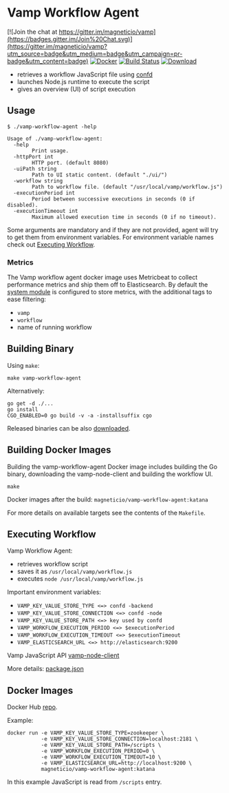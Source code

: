 # Vamp Workflow Agent

[![Join the chat at https://gitter.im/magneticio/vamp](https://badges.gitter.im/Join%20Chat.svg)](https://gitter.im/magneticio/vamp?utm_source=badge&utm_medium=badge&utm_campaign=pr-badge&utm_content=badge)
[![Docker](https://img.shields.io/badge/docker-images-blue.svg)](https://hub.docker.com/r/magneticio/vamp-workflow-agent/tags/)
[![Build Status](https://travis-ci.org/magneticio/vamp-workflow-agent.svg?branch=master)](https://travis-ci.org/magneticio/vamp-workflow-agent)
[![Download](https://api.bintray.com/packages/magnetic-io/downloads/vamp-workflow-agent/images/download.svg) ](https://bintray.com/magnetic-io/downloads/vamp-workflow-agent/_latestVersion)

- retrieves a workflow JavaScript file using [confd](https://github.com/kelseyhightower/confd)
- launches Node.js runtime to execute the script
- gives an overview (UI) of script execution

## Usage

```
$ ./vamp-workflow-agent -help
                                       
Usage of ./vamp-workflow-agent:
  -help
        Print usage.
  -httpPort int
        HTTP port. (default 8080)
  -uiPath string
        Path to UI static content. (default "./ui/")
  -workflow string
        Path to workflow file. (default "/usr/local/vamp/workflow.js")
  -executionPeriod int
        Period between successive executions in seconds (0 if disabled).
  -executionTimeout int
        Maximum allowed execution time in seconds (0 if no timeout).
```

Some arguments are mandatory and if they are not provided, agent will try to get them from environment variables. 
For environment variable names check out [Executing Workflow](https://github.com/magneticio/vamp-workflow-agent#executing-workflow).

### Metrics

The Vamp workflow agent docker image uses Metricbeat to collect performance metrics and ship them off to Elasticsearch. 
By default the [system module](https://www.elastic.co/guide/en/beats/metricbeat/current/metricbeat-module-system.html) is configured to store metrics, with the additional tags to ease filtering:

- `vamp`
- `workflow`
- name of running workflow

## Building Binary

Using `make`:
```
make vamp-workflow-agent
```

Alternatively:

```
go get -d ./...
go install
CGO_ENABLED=0 go build -v -a -installsuffix cgo
```


Released binaries can be also [downloaded](https://bintray.com/magnetic-io/downloads/vamp-workflow-agent).
 
## Building Docker Images

Building the vamp-workflow-agent Docker image includes building the Go binary, downloading the vamp-node-client and building the workflow UI.

```
make
```

Docker images after the build: `magneticio/vamp-workflow-agent:katana`

For more details on available targets see the contents of the `Makefile`.

## Executing Workflow

Vamp Workflow Agent:

- retrieves workflow script
- saves it as `/usr/local/vamp/workflow.js`
- executes `node /usr/local/vamp/workflow.js`

Important environment variables:

- `VAMP_KEY_VALUE_STORE_TYPE <=> confd -backend`
- `VAMP_KEY_VALUE_STORE_CONNECTION <=> confd -node`
- `VAMP_KEY_VALUE_STORE_PATH <=> key used by confd`
- `VAMP_WORKFLOW_EXECUTION_PERIOD <=> $executionPeriod`
- `VAMP_WORKFLOW_EXECUTION_TIMEOUT <=> $executionTimeout`
- `VAMP_ELASTICSEARCH_URL <=> http://elasticsearch:9200`

Vamp JavaScript API [vamp-node-client](https://github.com/magneticio/vamp-node-client)

More details: [package.json](https://github.com/magneticio/vamp-workflow-agent/blob/master/package.json)

## Docker Images

Docker Hub [repo](https://hub.docker.com/r/magneticio/vamp-workflow-agent/).

Example:

```
docker run -e VAMP_KEY_VALUE_STORE_TYPE=zookeeper \
           -e VAMP_KEY_VALUE_STORE_CONNECTION=localhost:2181 \
           -e VAMP_KEY_VALUE_STORE_PATH=/scripts \
           -e VAMP_WORKFLOW_EXECUTION_PERIOD=0 \
           -e VAMP_WORKFLOW_EXECUTION_TIMEOUT=10 \
           -e VAMP_ELASTICSEARCH_URL=http://localhost:9200 \
           magneticio/vamp-workflow-agent:katana
```

In this example JavaScript is read from `/scripts` entry.
